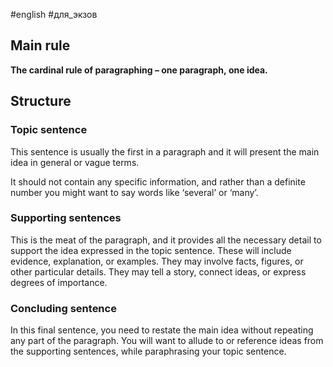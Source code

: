 #english #для_экзов 
## Main rule
**The cardinal rule of paragraphing – one paragraph, one idea.**

## Structure
### Topic sentence
This sentence is usually the first in a paragraph and it will present the main idea in general or vague terms.

It should not contain any specific information, and rather than a definite number you might want to say words like ‘several’ or ‘many’.

### Supporting sentences
This is the meat of the paragraph, and it provides all the necessary detail to support the idea expressed in the topic sentence. These will include evidence, explanation, or examples. They may involve facts, figures, or other particular details. They may tell a story, connect ideas, or express degrees of importance.

### Concluding sentence
In this final sentence, you need to restate the main idea without repeating any part of the paragraph. You will want to allude to or reference ideas from the supporting sentences, while paraphrasing your topic sentence.